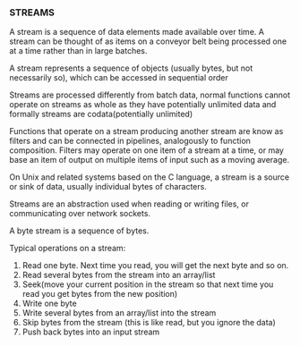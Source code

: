 ### STREAMS

A stream is a sequence of data elements made available over time. A stream can be thought of as items on a conveyor belt
being processed one at a time rather than in large batches.
 
A stream represents a sequence of objects (usually bytes, but not necessarily so), which can be accessed in sequential order

Streams are processed differently from batch data, normal functions cannot operate on streams as whole as 
they have potentially unlimited data and formally streams are codata(potentially unlimited) 

Functions that operate on a stream producing another stream are know as filters and can be connected in pipelines, 
analogously to function composition. Filters may operate on one item of a stream at a time, or may base an item of 
output on multiple items of input such as a moving average. 

On Unix and related systems based on the C language, a stream is a source or sink of data, usually individual bytes of 
characters.

Streams are an abstraction used when reading or writing files, or communicating over network sockets. 

A byte stream is a sequence of bytes. 


Typical operations on a stream: 

1. Read one byte. Next time you read, you will get the next byte and so on. 
2. Read several bytes from the stream into an array/list
3. Seek(move your current position in the stream so that next time you read you get bytes from the new position)
4. Write one byte
5. Write several bytes from an array/list into the stream
6. Skip bytes from the stream (this is like read, but you ignore the data)
7. Push back bytes into an input stream

